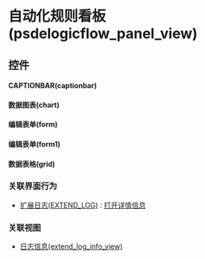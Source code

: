 # 自动化规则看板(psdelogicflow_panel_view)  <!-- {docsify-ignore-all} -->



## 控件
#### CAPTIONBAR(captionbar)
#### 数据图表(chart)
#### 编辑表单(form)
#### 编辑表单(form1)
#### 数据表格(grid)


### 关联界面行为
  * [扩展日志(EXTEND_LOG)](module/Base/extend_log) : [打开详情信息](module/Base/extend_log#界面行为)

### 关联视图
  * [日志信息(extend_log_info_view)](app/view/extend_log_info_view)

<script>
 const { createApp } = Vue
  createApp({
    data() {
      return {

      }
    }
  }).use(ElementPlus).mount('#app')
</script>